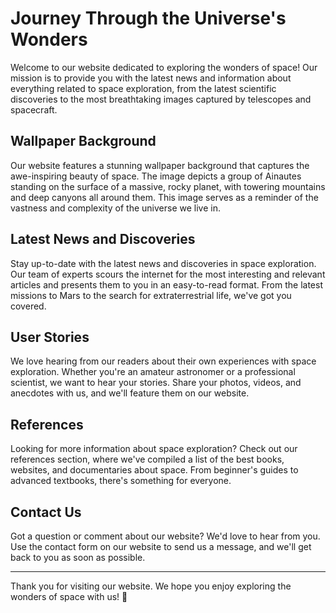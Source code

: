 <!--font:Montserrat-->

# Journey Through the Universe's Wonders

Welcome to our website dedicated to exploring the wonders of space! Our mission is to provide you with the latest news and information about everything related to space exploration, from the latest scientific discoveries to the most breathtaking images captured by telescopes and spacecraft.

## Wallpaper Background

Our website features a stunning wallpaper background that captures the awe-inspiring beauty of space. The image depicts a group of Ainautes standing on the surface of a massive, rocky planet, with towering mountains and deep canyons all around them. This image serves as a reminder of the vastness and complexity of the universe we live in.

## Latest News and Discoveries

Stay up-to-date with the latest news and discoveries in space exploration. Our team of experts scours the internet for the most interesting and relevant articles and presents them to you in an easy-to-read format. From the latest missions to Mars to the search for extraterrestrial life, we've got you covered.

## User Stories

We love hearing from our readers about their own experiences with space exploration. Whether you're an amateur astronomer or a professional scientist, we want to hear your stories. Share your photos, videos, and anecdotes with us, and we'll feature them on our website.

## References

Looking for more information about space exploration? Check out our references section, where we've compiled a list of the best books, websites, and documentaries about space. From beginner's guides to advanced textbooks, there's something for everyone.

## Contact Us

Got a question or comment about our website? We'd love to hear from you. Use the contact form on our website to send us a message, and we'll get back to you as soon as possible.

---

Thank you for visiting our website. We hope you enjoy exploring the wonders of space with us! 🚀

<!--

Write me content for website with wallpaper which alt text is:

"A group of Ainautes standing on the surface of a massive, rocky planet, with towering mountains and deep canyons all around them."

The name/title of the page should not be 1:1 copy of the alt text but rather a real content of the website which is using this wallpaper.

- Use markdown format 
- Start with heading
- Heading should be short and concise
- The content should look like a real website 
- The website should not be about the wallpaper, wallpaper is just a related background
- Heading should be contain work "wallpaper" or "background"
- Include real sections like references, contact, user stories, etc. use things relevant to the page purpose.
- Feel free to use structure like headings, bullets, numbering, blockquotes, paragraphs, horizontal lines, etc.
- You can use formatting like bold or _italic_
- You can include UTF-8 emojis
- Links should be only #hash anchors (and you can refer to the document itself)
- Do not include images


---


# Exploring the Wonders of Space: A Journey Through the Universe

Welcome to our website dedicated to exploring the wonders of space! Our mission is to provide you with the latest news and information about everything related to space exploration, from the latest scientific discoveries to the most breathtaking images captured by telescopes and spacecraft.

## Wallpaper Background

Our website features a stunning wallpaper background that captures the awe-inspiring beauty of space. The image depicts a group of Ainautes standing on the surface of a massive, rocky planet, with towering mountains and deep canyons all around them. This image serves as a reminder of the vastness and complexity of the universe we live in.

## Latest News and Discoveries

Stay up-to-date with the latest news and discoveries in space exploration. Our team of experts scours the internet for the most interesting and relevant articles and presents them to you in an easy-to-read format. From the latest missions to Mars to the search for extraterrestrial life, we've got you covered.

## User Stories

We love hearing from our readers about their own experiences with space exploration. Whether you're an amateur astronomer or a professional scientist, we want to hear your stories. Share your photos, videos, and anecdotes with us, and we'll feature them on our website.

## References

Looking for more information about space exploration? Check out our references section, where we've compiled a list of the best books, websites, and documentaries about space. From beginner's guides to advanced textbooks, there's something for everyone.

## Contact Us

Got a question or comment about our website? We'd love to hear from you. Use the contact form on our website to send us a message, and we'll get back to you as soon as possible.

---

Thank you for visiting our website. We hope you enjoy exploring the wonders of space with us! 🚀


---


Write me a Google font which is best fitting for the website.

Pick from the list:
- Lobster
- Roboto
- Cinzel
- Exo 2
- Cabin
- Futura
- Poppins
- Cinzel Decorative
- Great Vibes
- Orbitron
- Creepster
- Barlow Condensed
- Montserrat
- Alegreya
- Playfair Display
- Inter
- Open Sans
- IBM Plex Sans
- Lato
- Raleway
- Cormorant Garamond
- Dancing Script


Write just the font name nothing else.


---


Montserrat

-->
